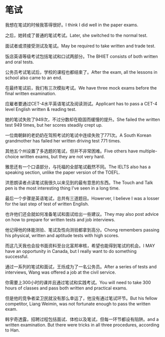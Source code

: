 # 笔试

<p><span class="chinese">我想在笔试的时候我答得很好。</span><span class="english">I think I did well in the paper exams.</span></p>

<p><span class="chinese">之后，她转成了普通的笔试考试。</span><span class="english">Later, she switched to the normal test.</span></p>

<p><span class="chinese">面试者或须接受测试及笔试。</span><span class="english">May be required to take written and trade test.</span></p>

<p><span class="chinese">饭店英语等级考试包括笔试和口试两部分。</span><span class="english">The BHIET consists of both written and oral tests.</span></p>

<p><span class="chinese">公务员考试笔试后，学校的课程也都结束了。</span><span class="english">After the exam, all the lessons in school also came to an end.</span></p>

<p><span class="chinese">在最终笔试前，我们有三次模拟考试。</span><span class="english">We have three mock exams before the final written examination.</span></p>

<p><span class="chinese">应雇者要通过CET-4水平英语笔试及阅读测试。</span><span class="english">Applicant has to pass a CET-4 level English written & reading test.</span></p>

<p><span class="chinese">她的笔试失败了949次，不过分数却在稳固而缓慢的提升。</span><span class="english">She failed the written test 949 times, but her scores steadily crept up.</span></p>

<p><span class="chinese">一位南朝鲜的老奶奶在驾照考试的笔试中连续失败了771次。</span><span class="english">A South Korean grandmother has failed her written driving test 771 times.</span></p>

<p><span class="chinese">其他五个州设置了多选题的笔试，但并不非常困难。</span><span class="english">Five others have multiple-choice written exams, but they are not very hard.</span></p>

<p><span class="chinese">雅思还有一个口语部分，与托福的全部笔试截然不同。</span><span class="english">The IELTS also has a speaking section, unlike the paper version of the TOEFL.</span></p>

<p><span class="chinese">洪恩朗读者点读笔试我很久以来见到的最有意思的东西。</span><span class="english">The Touch and Talk pen is the most interesting thing I've seen in a long time.</span></p>

<p><span class="chinese">最后一个步骤是英语笔试，总共有三道题目。</span><span class="english">Howerver, I believe I was a losser for the last step of test of written English.</span></p>

<p><span class="chinese">也许他们还会就如何准备笔试和面试给出一些建议。</span><span class="english">They may also post advice on how to prepare for written tests and job interviews.</span></p>

<p><span class="chinese">他记得他的体能测验、笔试及性向测验都拿到高分。</span><span class="english">Chong remembers passing his physical, written and aptitude tests with high scores.</span></p>

<p><span class="chinese">而这几天我也会投书面资料至台北富邦审核，希望也能得到笔试的机会。</span><span class="english">I MAY have an opportunity in Canada, but I really want to do something successful.</span></p>

<p><span class="chinese">通过一系列的笔试和面试，王烁成为了一名公务员。</span><span class="english">After a series of tests and interviews, Wang was offered a job at the civil service.</span></p>

<p><span class="chinese">你需要上300小时的课并且通过笔试和实践考试。</span><span class="english">You will need to take 300 hours of classes and pass both written and practical exams.</span></p>

<p><span class="chinese">但是他的竞争者梁卫民就没有那么幸运了，他没有通过笔试环节。</span><span class="english">But his fellow competitor, Liang Weimin, was not fortunate enough to pass the written exam.</span></p>

<p><span class="chinese">韩宇奇透露，招聘过程包括面试、体检以及笔试，但每一环节都设有陷阱。</span><span class="english">and a written examination. But there were tricks in all three procedures, according to Han.</span></p>

